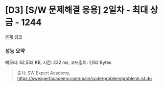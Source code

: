 # [D3] [S/W 문제해결 응용] 2일차 - 최대 상금 - 1244 

[문제 링크](https://swexpertacademy.com/main/code/problem/problemDetail.do?contestProbId=AV15Khn6AN0CFAYD) 

### 성능 요약

메모리: 62,532 KB, 시간: 232 ms, 코드길이: 1,162 Bytes



> 출처: SW Expert Academy, https://swexpertacademy.com/main/code/problem/problemList.do